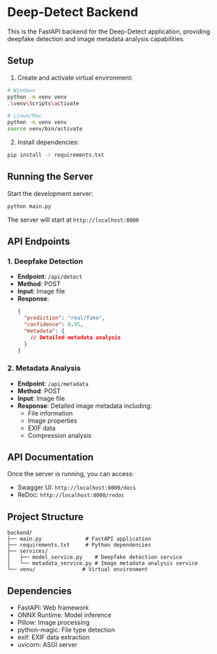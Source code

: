 # Deep-Detect Backend

This is the FastAPI backend for the Deep-Detect application, providing deepfake detection and image metadata analysis capabilities.

## Setup

1. Create and activate virtual environment:

```bash
# Windows
python -m venv venv
.\venv\Scripts\activate

# Linux/Mac
python -m venv venv
source venv/bin/activate
```

2. Install dependencies:

```bash
pip install -r requirements.txt
```

## Running the Server

Start the development server:

```bash
python main.py
```

The server will start at `http://localhost:8000`

## API Endpoints

### 1. Deepfake Detection

- **Endpoint**: `/api/detect`
- **Method**: POST
- **Input**: Image file
- **Response**:
  ```json
  {
    "prediction": "real/fake",
    "confidence": 0.95,
    "metadata": {
      // Detailed metadata analysis
    }
  }
  ```

### 2. Metadata Analysis

- **Endpoint**: `/api/metadata`
- **Method**: POST
- **Input**: Image file
- **Response**: Detailed image metadata including:
  - File information
  - Image properties
  - EXIF data
  - Compression analysis

## API Documentation

Once the server is running, you can access:

- Swagger UI: `http://localhost:8000/docs`
- ReDoc: `http://localhost:8000/redoc`

## Project Structure

```
backend/
├── main.py              # FastAPI application
├── requirements.txt     # Python dependencies
├── services/
│   ├── model_service.py    # Deepfake detection service
│   └── metadata_service.py # Image metadata analysis service
└── venv/               # Virtual environment
```

## Dependencies

- FastAPI: Web framework
- ONNX Runtime: Model inference
- Pillow: Image processing
- python-magic: File type detection
- exif: EXIF data extraction
- uvicorn: ASGI server
